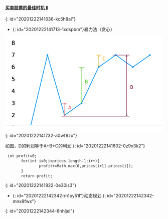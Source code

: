 #### [买卖股票的最佳时机 II](https://leetcode-cn.com/problems/best-time-to-buy-and-sell-stock-ii/)
{: id="20201222141636-kc5h8al"}

* {: id="20201222141713-1xdspbm"}暴力法（贪心）

![买卖股票2.jpg](assets/20201222141747-1t9exs1-买卖股票2.jpg)
{: id="20201222141732-a0wf9zx"}

如图，D的利润等于A+B+C的利润
{: id="20201222141802-0z9x3k2"}

```
 int profit=0;
       for(int i=0;i<prices.length-1;i++){
               profit+=Math.max(0,prices[i+1]-prices[i]);
       }
       return profit;
```
{: id="20201222141822-0e30is3"}

* {: id="20201222142342-m1py51l"}动态规划
{: id="20201222142342-mnx8fwx"}

{: id="20201222142344-8hhljel"}
